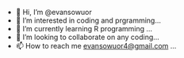 - 👋 Hi, I’m @evansowuor
- 👀 I’m interested in coding and prgramming...
- 🌱 I’m currently learning R programming ...
- 💞️ I’m looking to collaborate on any coding...
- 📫 How to reach me evansowuor4@gmail.com ...

<!---
evansowuor/evansowuor is a ✨ special ✨ repository because its `README.md` (this file) appears on your GitHub profile.
You can click the Preview link to take a look at your changes.
--->
